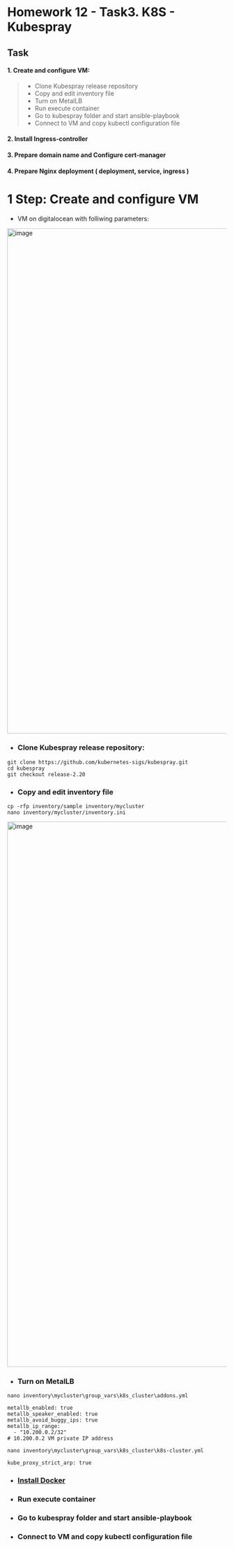 # Homework 12 - Task3. K8S - Kubespray
## Task
#### 1. Create and configure VM:
> * Clone Kubespray release repository
> * Copy and edit inventory file
> * Turn on MetalLB
> * Run execute container
> * Go to kubespray folder and start ansible-playbook
> * Connect to VM and copy kubectl configuration file
#### 2. Install Ingress-controller
#### 3. Prepare domain name and Configure cert-manager
#### 4. Prepare Nginx deployment ( deployment, service, ingress )

# 1 Step: Create and configure VM
* VM on digitalocean with folliwing parameters:
<img width="1158" alt="image" src="https://user-images.githubusercontent.com/117667360/216758838-abb41e53-088b-45a6-a5e0-b63266717c4c.png">

* ### Clone Kubespray release repository:
```
git clone https://github.com/kubernetes-sigs/kubespray.git
cd kubespray
git checkout release-2.20
```
* ### Copy and edit inventory file
```
cp -rfp inventory/sample inventory/mycluster
nano inventory/mycluster/inventory.ini
```
<img width="1250" alt="image" src="https://user-images.githubusercontent.com/117667360/216760216-45ffe798-c5e4-47e7-81f1-0a222409027d.png">

* ### Turn on MetalLB

```
nano inventory\mycluster\group_vars\k8s_cluster\addons.yml
```
```
metallb_enabled: true
metallb_speaker_enabled: true
metallb_avoid_buggy_ips: true
metallb_ip_range:
  - "10.200.0.2/32"
# 10.200.0.2 VM private IP address
```

```
nano inventory\mycluster\group_vars\k8s_cluster\k8s-cluster.yml
```
```
kube_proxy_strict_arp: true
```
* ### [Install Docker](https://docs.docker.com/engine/install/ubuntu/)

* ### Run execute container
* ### Go to kubespray folder and start ansible-playbook
* ### Connect to VM and copy kubectl configuration file

